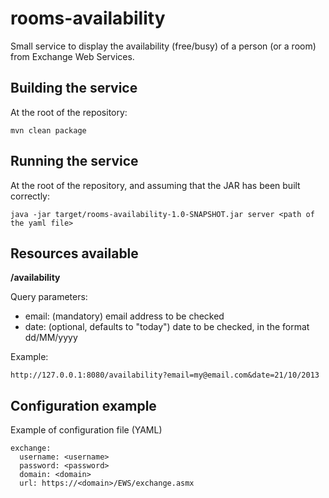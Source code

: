 rooms-availability
==================

Small service to display the availability (free/busy) of a person (or a room) from Exchange Web Services.

Building the service
--------------------

At the root of the repository:

    mvn clean package

Running the service
-------------------

At the root of the repository, and assuming that the JAR has been built correctly:

    java -jar target/rooms-availability-1.0-SNAPSHOT.jar server <path of the yaml file>

Resources available
-------------------

**/availability**

Query parameters:

* email: (mandatory) email address to be checked
* date: (optional, defaults to "today") date to be checked, in the format dd/MM/yyyy

Example:

    http://127.0.0.1:8080/availability?email=my@email.com&date=21/10/2013

Configuration example
---------------------

Example of configuration file (YAML)

    exchange:
      username: <username>
      password: <password>
      domain: <domain>
      url: https://<domain>/EWS/exchange.asmx

